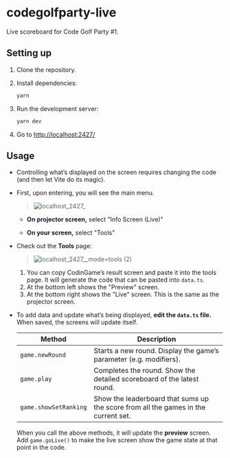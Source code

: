 # codegolfparty-live

Live scoreboard for Code Golf Party #1.

## Setting up

1. Clone the repository.

2. Install dependencies:

   ```bash
   yarn
   ```

3. Run the development server:

   ```bash
   yarn dev
   ```

4. Go to <http://localhost:2427/>

## Usage

- Controlling what’s displayed on the screen requires changing the code (and then let Vite do its magic).

- First, upon entering, you will see the main menu.

  > ![localhost_2427_](https://user-images.githubusercontent.com/193136/186493298-cd50813f-50f8-4124-9a44-01d9bdbb4cc8.png)

  - **On projector screen,** select "Info Screen (Live)"

  - **On your screen,** select "Tools"

- Check out the **Tools** page:

  > ![localhost_2427__mode=tools (2)](https://user-images.githubusercontent.com/193136/186494051-348cc310-006e-4a6d-bea0-aa17c986cb08.png)

  1. You can copy CodinGame’s result screen and paste it into the tools page. It will generate the code that can be pasted into `data.ts`.
  2. At the bottom left shows the "Preview" screen.
  3. At the bottom right shows the "Live" screen. This is the same as the projector screen.

- To add data and update what’s being displayed, **edit the `data.ts` file.** When saved, the screens will update itself.

   | Method | Description |
   | ------- | ------- |
   | `game.newRound` | Starts a new round. Display the game’s parameter (e.g. modifiers). |
   | `game.play` | Completes the round. Show the detailed scoreboard of the latest round. |
   | `game.showSetRanking` | Show the leaderboard that sums up the score from all the games in the current set. |

   When you call the above methods, it will update the **preview** screen. Add `game.goLive()` to make the live screen show the game state at that point in the code.
